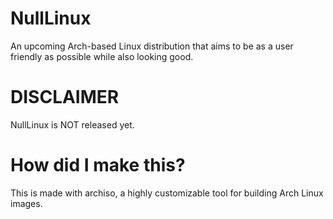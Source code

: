 # NullLinux

An upcoming Arch-based Linux distribution that aims to be as a user friendly as possible while also looking good.

# DISCLAIMER

NullLinux is NOT released yet.

# How did I make this?

This is made with archiso, a highly customizable tool for building Arch Linux images.

